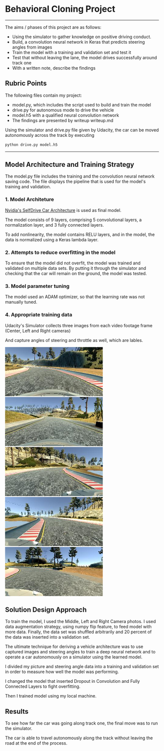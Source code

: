 # Behavioral Cloning Project

---

The aims / phases of this project are as follows: 
* Using the simulator to gather knowledge on positive driving conduct. 
* Build, a convolution neural network in Keras that predicts steering angles from images
* Train the model with a training and validation set and test it 
* Test that without leaving the lane, the model drives successfully around track one 
* With a written note, describe the findings

[ds1]: ./examples/ds1.jpg "Dataset Image 1"
[ds2]: ./examples/ds2.jpg "Dataset Image 2"
[ds3]: ./examples/ds3.jpg "Dataset Image 3"
[ds4]: ./examples/ds4.jpg "Dataset Image 4"
[ds5]: ./examples/ds5.jpg "Dataset Image 5"


## Rubric Points

The following files contain my project: 
* model.py, which includes the script used to build and train the model 
* drive.py for autonomous mode to drive the vehicle 
* model.h5 with a qualified neural convolution network 
* The findings are presented by writeup writeup.md

Using the simulator and drive.py file given by Udacity, the car can be moved autonomously across the track by executing
```sh
python drive.py model.h5
```
---

## Model Architecture and Training Strategy

The model.py file includes the training and the convolution neural network saving code. The file displays the pipeline that is used for the model's training and validation.

### 1. Model Architeture

[Nvidia's SelfDrive Car Architecture](https://devblogs.nvidia.com/parallelforall/deep-learning-self-driving-cars/) is used as final model.

The model consists of 9 layers, comprising 5 convolutional layers, a normalization layer, and 3 fully connected layers. 

To add nonlinearity, the model contains RELU layers, and in the model, the data is normalized using a Keras lambda layer.

### 2. Attempts to reduce overfitting in the model

To ensure that the model did not overfit, the model was trained and validated on multiple data sets. By putting it through the simulator and checking that the car will remain on the ground, the model was tested.

### 3. Model parameter tuning

The model used an ADAM optimizer, so that the learning rate was not manually tuned.

### 4. Appropriate training data

Udacity's Simulator collects three images from each video footage frame (Center, Left and Right cameras) 

And capture angles of steering and throttle as well, which are lables.

![Alt text][ds1]
![Alt text][ds2]
![Alt text][ds3]
![Alt text][ds4]
![Alt text][ds5]


## Solution Design Approach

To train the model, I used the Middle, Left and Right Camera photos. I used data augmentation strategy, using numpy flip feature, to feed model with more data. Finally, the data set was shuffled arbitrarily and 20 percent of the data was inserted into a validation set.

The ultimate technique for deriving a vehicle architecture was to use captured images and steering angles to train a deep neural network and to operate a car autonomously on a simulator using the learned model. 

I divided my picture and steering angle data into a training and validation set in order to measure how well the model was performing.

I changed the model that inserted Dropout in Convolution and Fully Connected Layers to fight overfitting.

Then I trained model using my local machine.


## Results

To see how far the car was going along track one, the final move was to run the simulator. 

The car is able to travel autonomously along the track without leaving the road at the end of the process.

